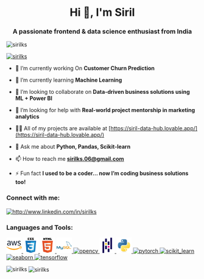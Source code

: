 <h1 align="center">Hi 👋, I'm Siril</h1>
<h3 align="center">A passionate frontend & data science enthusiast from India</h3>

<p align="left"> <img src="https://komarev.com/ghpvc/?username=sirilks&label=Profile%20views&color=0e75b6&style=flat" alt="sirilks" /> </p>

<p align="left"> <a href="https://github.com/ryo-ma/github-profile-trophy"><img src="https://github-profile-trophy.vercel.app/?username=sirilks" alt="sirilks" /></a> </p>

- 🔭 I’m currently working On **Customer Churn Prediction**

- 🌱 I’m currently learning **Machine Learning**

- 👯 I’m looking to collaborate on **Data-driven business solutions using ML + Power BI**

- 🤝 I’m looking for help with **Real-world project mentorship in marketing analytics**

- 👨‍💻 All of my projects are available at [https://siril-data-hub.lovable.app/](https://siril-data-hub.lovable.app/)

- 💬 Ask me about **Python, Pandas, Scikit-learn**

- 📫 How to reach me **sirilks.06@gmail.com**

- ⚡ Fun fact **I used to be a coder… now I’m coding business solutions too!**

<h3 align="left">Connect with me:</h3>
<p align="left">
<a href="https://linkedin.com/in/http://www.linkedin.com/in/sirilks" target="blank"><img align="center" src="https://raw.githubusercontent.com/rahuldkjain/github-profile-readme-generator/master/src/images/icons/Social/linked-in-alt.svg" alt="http://www.linkedin.com/in/sirilks" height="30" width="40" /></a>
</p>

<h3 align="left">Languages and Tools:</h3>
<p align="left"> <a href="https://aws.amazon.com" target="_blank" rel="noreferrer"> <img src="https://raw.githubusercontent.com/devicons/devicon/master/icons/amazonwebservices/amazonwebservices-original-wordmark.svg" alt="aws" width="40" height="40"/> </a> <a href="https://www.w3schools.com/css/" target="_blank" rel="noreferrer"> <img src="https://raw.githubusercontent.com/devicons/devicon/master/icons/css3/css3-original-wordmark.svg" alt="css3" width="40" height="40"/> </a> <a href="https://www.w3.org/html/" target="_blank" rel="noreferrer"> <img src="https://raw.githubusercontent.com/devicons/devicon/master/icons/html5/html5-original-wordmark.svg" alt="html5" width="40" height="40"/> </a> <a href="https://www.mysql.com/" target="_blank" rel="noreferrer"> <img src="https://raw.githubusercontent.com/devicons/devicon/master/icons/mysql/mysql-original-wordmark.svg" alt="mysql" width="40" height="40"/> </a> <a href="https://opencv.org/" target="_blank" rel="noreferrer"> <img src="https://www.vectorlogo.zone/logos/opencv/opencv-icon.svg" alt="opencv" width="40" height="40"/> </a> <a href="https://pandas.pydata.org/" target="_blank" rel="noreferrer"> <img src="https://raw.githubusercontent.com/devicons/devicon/2ae2a900d2f041da66e950e4d48052658d850630/icons/pandas/pandas-original.svg" alt="pandas" width="40" height="40"/> </a> <a href="https://www.python.org" target="_blank" rel="noreferrer"> <img src="https://raw.githubusercontent.com/devicons/devicon/master/icons/python/python-original.svg" alt="python" width="40" height="40"/> </a> <a href="https://pytorch.org/" target="_blank" rel="noreferrer"> <img src="https://www.vectorlogo.zone/logos/pytorch/pytorch-icon.svg" alt="pytorch" width="40" height="40"/> </a> <a href="https://scikit-learn.org/" target="_blank" rel="noreferrer"> <img src="https://upload.wikimedia.org/wikipedia/commons/0/05/Scikit_learn_logo_small.svg" alt="scikit_learn" width="40" height="40"/> </a> <a href="https://seaborn.pydata.org/" target="_blank" rel="noreferrer"> <img src="https://seaborn.pydata.org/_images/logo-mark-lightbg.svg" alt="seaborn" width="40" height="40"/> </a> <a href="https://www.tensorflow.org" target="_blank" rel="noreferrer"> <img src="https://www.vectorlogo.zone/logos/tensorflow/tensorflow-icon.svg" alt="tensorflow" width="40" height="40"/> </a> </p>

<p><img align="left" src="https://github-readme-stats.vercel.app/api/top-langs?username=sirilks&show_icons=true&locale=en&layout=compact" alt="sirilks" /></p>

<p>&nbsp;<img align="center" src="https://github-readme-stats.vercel.app/api?username=sirilks&show_icons=true&locale=en" alt="sirilks" /></p>
